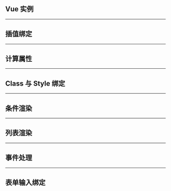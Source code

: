 ## Vue 实例

---

## 插值绑定

---

## 计算属性

---

## Class 与 Style 绑定

---

## 条件渲染

---

## 列表渲染

---

## 事件处理

---

## 表单输入绑定
